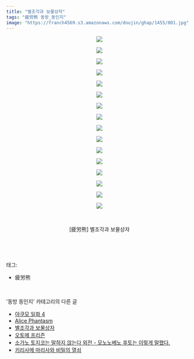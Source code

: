 ```yaml
---
title: "별조각과 보물상자"
tags: "疲労熊 동방_동인지"
image: "https://franch4569.s3.amazonaws.com/doujin/ghap/1455/001.jpg"
---
```

<div class="article">
<p style="text-align: center; clear: none; float: none;"><img src="{{ site.imgserver2 }}/ghap/1455/001.jpg"/></p>
<p style="text-align: center; clear: none; float: none;"><img src="{{ site.imgserver2 }}/ghap/1455/002.jpg"/></p>
<p style="text-align: center; clear: none; float: none;"><img src="{{ site.imgserver2 }}/ghap/1455/003.jpg"/></p>
<p style="text-align: center; clear: none; float: none;"><img src="{{ site.imgserver2 }}/ghap/1455/004.jpg"/></p>
<p style="text-align: center; clear: none; float: none;"><img src="{{ site.imgserver2 }}/ghap/1455/005.jpg"/></p>
<p style="text-align: center; clear: none; float: none;"><img src="{{ site.imgserver2 }}/ghap/1455/006.jpg"/></p>
<p style="text-align: center; clear: none; float: none;"><img src="{{ site.imgserver2 }}/ghap/1455/007.jpg"/></p>
<p style="text-align: center; clear: none; float: none;"><img src="{{ site.imgserver2 }}/ghap/1455/008.jpg"/></p>
<p style="text-align: center; clear: none; float: none;"><img src="{{ site.imgserver2 }}/ghap/1455/009.jpg"/></p>
<p style="text-align: center; clear: none; float: none;"><img src="{{ site.imgserver2 }}/ghap/1455/010.jpg"/></p>
<p style="text-align: center; clear: none; float: none;"><img src="{{ site.imgserver2 }}/ghap/1455/011.jpg"/></p>
<p style="text-align: center; clear: none; float: none;"><img src="{{ site.imgserver2 }}/ghap/1455/012.jpg"/></p>
<p style="text-align: center; clear: none; float: none;"><img src="{{ site.imgserver2 }}/ghap/1455/013.jpg"/></p>
<p style="text-align: center; clear: none; float: none;"><img src="{{ site.imgserver2 }}/ghap/1455/014.jpg"/></p>
<p style="text-align: center; clear: none; float: none;"><img src="{{ site.imgserver2 }}/ghap/1455/015.jpg"/></p>
<p style="text-align: center; clear: none; float: none;"><img src="{{ site.imgserver2 }}/ghap/1455/016.jpg"/></p>
<p style="text-align: center; clear: none; float: none;"><br/></p>
<p style="text-align: center; clear: none; float: none;">[疲労熊] 별조각과 보물상자</p>
<p><br/></p>
</div><br/>
<div class="tagTrail">
<p>태그: </p>
<ul>
<li>疲労熊</li>
</ul>
</div><br/>
<div class="another">
<p>'동방 동인지' 카테고리의 다른 글</p>
<ul>
<li><a href="/ghap_1457">야쿠모 일화 4</a></li>
<li><a href="/ghap_1456">Alice Phantasm</a></li>
<li><a href="/ghap_1455">별조각과 보물상자</a></li>
<li><a href="/ghap_1454">오토메 프리즌</a></li>
<li><a href="/ghap_1453">소가노 토지코는 말하지 않는다 외전 - 모노노베노 후토는 이렇게 말했다.</a></li>
<li><a href="/ghap_1452">키리사메 마리사와 비밀의 열쇠</a></li>
</ul>
</div><br/>
<div class="cb_module cb_fluid">
<div class="cb_wrt cb_profile">
</div><!-- commentList close -->
</div><br/>

